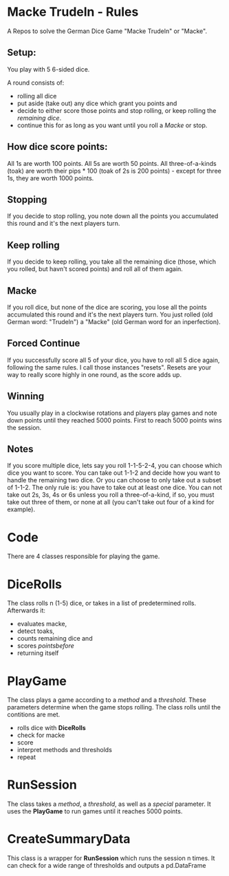 # Macke Trudeln - Rules
A Repos to solve the German Dice Game "Macke Trudeln" or "Macke".


## Setup:
You play with 5 6-sided dice.

A round consists of:

- rolling all dice  
- put aside (take out) any dice which grant you points and 
- decide to either score those points and stop rolling, or keep rolling the _remaining dice_.
- continue this for as long as you want until you roll a _Macke_ or stop.

## How dice score points:
All 1s are worth 100 points.
All 5s are worth 50 points.
All three-of-a-kinds (toak) are worth their pips * 100 (toak of 2s is 200 points)
    - except for three 1s, they are worth 1000 points.

## Stopping
If you decide to stop rolling, you note down all the points you accumulated this round and it's the next players turn.

## Keep rolling
If you decide to keep rolling, you take all the remaining dice (those, which you rolled, but havn't scored points) and roll all of them again.

## Macke
If you roll dice, but none of the dice are scoring, you lose all the points accumulated this round and it's the next players turn. You just rolled (old German word: "Trudeln") a "Macke" (old German word for an inperfection).

## Forced Continue
If you successfully score all 5 of your dice, you have to roll all 5 dice again, following the same rules. I call those instances "resets". Resets are your way to really score highly in one round, as the score adds up.

## Winning
You usually play in a clockwise rotations and players play games and note down points until they reached 5000 points. First to reach 5000 points wins the session.

## Notes
If you score multiple dice, lets say you roll 1-1-5-2-4, you can choose which dice you want to score. You can take out 1-1-2 and decide how you want to handle the remaining two dice. Or you can choose to only take out a subset of 1-1-2. The only rule is: you have to take out at least one dice.
You can not take out 2s, 3s, 4s or 6s unless you roll a three-of-a-kind, if so, you must take out three of them, or none at all (you can't take out four of a kind for example).

# Code

There are 4 classes responsible for playing the game.

# DiceRolls

The class rolls n (1-5) dice, or takes in a list of predetermined rolls.
Afterwards it:
- evaluates macke,
- detect toaks,
- counts remaining dice and
- scores _pointsbefore_
- returning itself

# PlayGame

The class plays a game according to a _method_ and a _threshold_. These parameters determine when the game stops rolling. The class rolls until the contitions are met.
- rolls dice with **DiceRolls**
- check for macke
- score
- interpret methods and thresholds
- repeat

# RunSession

The class takes a _method_, a _threshold_, as well as a _special_ parameter. It uses the **PlayGame** to run games until it reaches 5000 points.

# CreateSummaryData

This class is a wrapper for **RunSession** which runs the session n times. It can check for a wide range of thresholds and outputs a pd.DataFrame